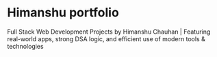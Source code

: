 # Himanshu portfolio
 Full Stack Web Development Projects by Himanshu Chauhan | Featuring real-world apps, strong DSA logic, and efficient use of modern tools & technologies
